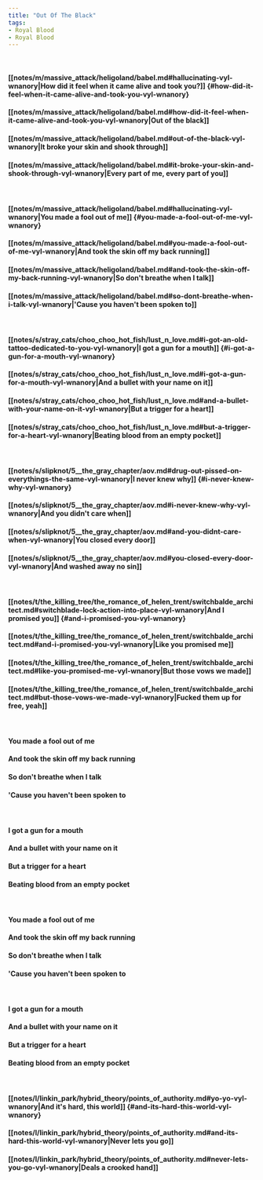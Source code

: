 ```yaml
---
title: "Out Of The Black"
tags:
- Royal Blood
- Royal Blood
---
```

&nbsp;
#### [[notes/m/massive_attack/heligoland/babel.md#hallucinating-vyl-wnanory|How did it feel when it came alive and took you?]] {#how-did-it-feel-when-it-came-alive-and-took-you-vyl-wnanory}
#### [[notes/m/massive_attack/heligoland/babel.md#how-did-it-feel-when-it-came-alive-and-took-you-vyl-wnanory|Out of the black]]
#### [[notes/m/massive_attack/heligoland/babel.md#out-of-the-black-vyl-wnanory|It broke your skin and shook through]]
#### [[notes/m/massive_attack/heligoland/babel.md#it-broke-your-skin-and-shook-through-vyl-wnanory|Every part of me, every part of you]]
&nbsp;
#### [[notes/m/massive_attack/heligoland/babel.md#hallucinating-vyl-wnanory|You made a fool out of me]] {#you-made-a-fool-out-of-me-vyl-wnanory}
#### [[notes/m/massive_attack/heligoland/babel.md#you-made-a-fool-out-of-me-vyl-wnanory|And took the skin off my back running]]
#### [[notes/m/massive_attack/heligoland/babel.md#and-took-the-skin-off-my-back-running-vyl-wnanory|So don't breathe when I talk]]
#### [[notes/m/massive_attack/heligoland/babel.md#so-dont-breathe-when-i-talk-vyl-wnanory|'Cause you haven't been spoken to]]
&nbsp;
#### [[notes/s/stray_cats/choo_choo_hot_fish/lust_n_love.md#i-got-an-old-tattoo-dedicated-to-you-vyl-wnanory|I got a gun for a mouth]] {#i-got-a-gun-for-a-mouth-vyl-wnanory}
#### [[notes/s/stray_cats/choo_choo_hot_fish/lust_n_love.md#i-got-a-gun-for-a-mouth-vyl-wnanory|And a bullet with your name on it]]
#### [[notes/s/stray_cats/choo_choo_hot_fish/lust_n_love.md#and-a-bullet-with-your-name-on-it-vyl-wnanory|But a trigger for a heart]]
#### [[notes/s/stray_cats/choo_choo_hot_fish/lust_n_love.md#but-a-trigger-for-a-heart-vyl-wnanory|Beating blood from an empty pocket]]
&nbsp;
#### [[notes/s/slipknot/5__the_gray_chapter/aov.md#drug-out-pissed-on-everythings-the-same-vyl-wnanory|I never knew why]] {#i-never-knew-why-vyl-wnanory}
#### [[notes/s/slipknot/5__the_gray_chapter/aov.md#i-never-knew-why-vyl-wnanory|And you didn't care when]]
#### [[notes/s/slipknot/5__the_gray_chapter/aov.md#and-you-didnt-care-when-vyl-wnanory|You closed every door]]
#### [[notes/s/slipknot/5__the_gray_chapter/aov.md#you-closed-every-door-vyl-wnanory|And washed away no sin]]
&nbsp;
#### [[notes/t/the_killing_tree/the_romance_of_helen_trent/switchbalde_architect.md#switchblade-lock-action-into-place-vyl-wnanory|And I promised you]] {#and-i-promised-you-vyl-wnanory}
#### [[notes/t/the_killing_tree/the_romance_of_helen_trent/switchbalde_architect.md#and-i-promised-you-vyl-wnanory|Like you promised me]]
#### [[notes/t/the_killing_tree/the_romance_of_helen_trent/switchbalde_architect.md#like-you-promised-me-vyl-wnanory|But those vows we made]]
#### [[notes/t/the_killing_tree/the_romance_of_helen_trent/switchbalde_architect.md#but-those-vows-we-made-vyl-wnanory|Fucked them up for free, yeah]]
&nbsp;
#### You made a fool out of me
#### And took the skin off my back running
#### So don't breathe when I talk
#### 'Cause you haven't been spoken to
&nbsp;
#### I got a gun for a mouth
#### And a bullet with your name on it
#### But a trigger for a heart
#### Beating blood from an empty pocket
&nbsp;
#### You made a fool out of me
#### And took the skin off my back running
#### So don't breathe when I talk
#### 'Cause you haven't been spoken to
&nbsp;
#### I got a gun for a mouth
#### And a bullet with your name on it
#### But a trigger for a heart
#### Beating blood from an empty pocket
&nbsp;
#### [[notes/l/linkin_park/hybrid_theory/points_of_authority.md#yo-yo-vyl-wnanory|And it's hard, this world]] {#and-its-hard-this-world-vyl-wnanory}
#### [[notes/l/linkin_park/hybrid_theory/points_of_authority.md#and-its-hard-this-world-vyl-wnanory|Never lets you go]]
#### [[notes/l/linkin_park/hybrid_theory/points_of_authority.md#never-lets-you-go-vyl-wnanory|Deals a crooked hand]]
